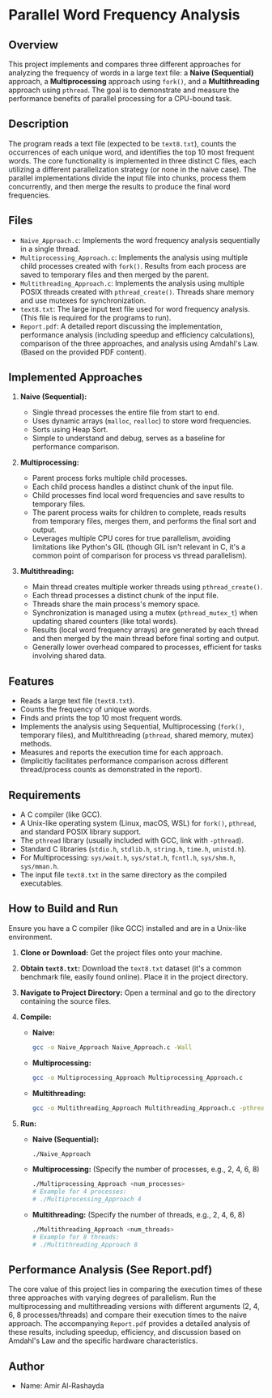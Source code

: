 # Parallel Word Frequency Analysis

## Overview

This project implements and compares three different approaches for analyzing the frequency of words in a large text file: a **Naive (Sequential)** approach, a **Multiprocessing** approach using `fork()`, and a **Multithreading** approach using `pthread`. The goal is to demonstrate and measure the performance benefits of parallel processing for a CPU-bound task.

## Description

The program reads a text file (expected to be `text8.txt`), counts the occurrences of each unique word, and identifies the top 10 most frequent words. The core functionality is implemented in three distinct C files, each utilizing a different parallelization strategy (or none in the naive case). The parallel implementations divide the input file into chunks, process them concurrently, and then merge the results to produce the final word frequencies.

## Files

*   `Naive_Approach.c`: Implements the word frequency analysis sequentially in a single thread.
*   `Multiprocessing_Approach.c`: Implements the analysis using multiple child processes created with `fork()`. Results from each process are saved to temporary files and then merged by the parent.
*   `Multithreading_Approach.c`: Implements the analysis using multiple POSIX threads created with `pthread_create()`. Threads share memory and use mutexes for synchronization.
*   `text8.txt`: The large input text file used for word frequency analysis. (This file is required for the programs to run).
*   `Report.pdf`: A detailed report discussing the implementation, performance analysis (including speedup and efficiency calculations), comparison of the three approaches, and analysis using Amdahl's Law. (Based on the provided PDF content).

## Implemented Approaches

1.  **Naive (Sequential):**
    *   Single thread processes the entire file from start to end.
    *   Uses dynamic arrays (`malloc`, `realloc`) to store word frequencies.
    *   Sorts using Heap Sort.
    *   Simple to understand and debug, serves as a baseline for performance comparison.

2.  **Multiprocessing:**
    *   Parent process forks multiple child processes.
    *   Each child process handles a distinct chunk of the input file.
    *   Child processes find local word frequencies and save results to temporary files.
    *   The parent process waits for children to complete, reads results from temporary files, merges them, and performs the final sort and output.
    *   Leverages multiple CPU cores for true parallelism, avoiding limitations like Python's GIL (though GIL isn't relevant in C, it's a common point of comparison for process vs thread parallelism).

3.  **Multithreading:**
    *   Main thread creates multiple worker threads using `pthread_create()`.
    *   Each thread processes a distinct chunk of the input file.
    *   Threads share the main process's memory space.
    *   Synchronization is managed using a mutex (`pthread_mutex_t`) when updating shared counters (like total words).
    *   Results (local word frequency arrays) are generated by each thread and then merged by the main thread before final sorting and output.
    *   Generally lower overhead compared to processes, efficient for tasks involving shared data.

## Features

*   Reads a large text file (`text8.txt`).
*   Counts the frequency of unique words.
*   Finds and prints the top 10 most frequent words.
*   Implements the analysis using Sequential, Multiprocessing (`fork()`, temporary files), and Multithreading (`pthread`, shared memory, mutex) methods.
*   Measures and reports the execution time for each approach.
*   (Implicitly facilitates performance comparison across different thread/process counts as demonstrated in the report).

## Requirements

*   A C compiler (like GCC).
*   A Unix-like operating system (Linux, macOS, WSL) for `fork()`, `pthread`, and standard POSIX library support.
*   The `pthread` library (usually included with GCC, link with `-pthread`).
*   Standard C libraries (`stdio.h`, `stdlib.h`, `string.h`, `time.h`, `unistd.h`).
*   For Multiprocessing: `sys/wait.h`, `sys/stat.h`, `fcntl.h`, `sys/shm.h`, `sys/mman.h`.
*   The input file `text8.txt` in the same directory as the compiled executables.

## How to Build and Run

Ensure you have a C compiler (like GCC) installed and are in a Unix-like environment.

1.  **Clone or Download:** Get the project files onto your machine.
2.  **Obtain `text8.txt`:** Download the `text8.txt` dataset (it's a common benchmark file, easily found online). Place it in the project directory.
3.  **Navigate to Project Directory:** Open a terminal and go to the directory containing the source files.

4.  **Compile:**
    *   **Naive:**
        ```bash
        gcc -o Naive_Approach Naive_Approach.c -Wall
        ```
    *   **Multiprocessing:**
        ```bash
        gcc -o Multiprocessing_Approach Multiprocessing_Approach.c
        ```
    *   **Multithreading:**
        ```bash
        gcc -o Multithreading_Approach Multithreading_Approach.c -pthread
        ```

5.  **Run:**
    *   **Naive (Sequential):**
        ```bash
        ./Naive_Approach
        ```
    *   **Multiprocessing:** (Specify the number of processes, e.g., 2, 4, 6, 8)
        ```bash
        ./Multiprocessing_Approach <num_processes>
        # Example for 4 processes:
        # ./Multiprocessing_Approach 4
        ```
    *   **Multithreading:** (Specify the number of threads, e.g., 2, 4, 6, 8)
        ```bash
        ./Multithreading_Approach <num_threads>
        # Example for 8 threads:
        # ./Multithreading_Approach 8
        ```

## Performance Analysis (See Report.pdf)

The core value of this project lies in comparing the execution times of these three approaches with varying degrees of parallelism. Run the multiprocessing and multithreading versions with different arguments (2, 4, 6, 8 processes/threads) and compare their execution times to the naive approach. The accompanying `Report.pdf` provides a detailed analysis of these results, including speedup, efficiency, and discussion based on Amdahl's Law and the specific hardware characteristics.

## Author

*   Name: Amir Al-Rashayda

